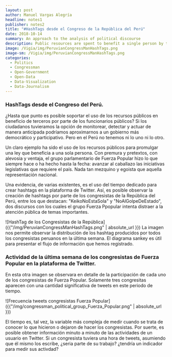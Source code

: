 ```yaml
---
layout: post
author: Manuel Vargas Alegría
headline: notes1
publisher: notes2
title: "#HashTags desde el Congreso de la República del Perú"
date: 2018-10-14
summary: An approach to the analysis of political discourse
description: Public resources are spent to benefit a single person by the members of the political group Fuerza Popular.
image: /Vigia/img/PeruvianCongressManHashTags.png
image-sm: /Vigia/img/PeruvianCongressManHashTags.png
categories:
  - Politics  
  - Congressman
  - Open-Government
  - Open-Data
  - Data-Visualization
  - Data-Journalism
---
```

### HashTags desde el Congreso del Perú. 
¿Hasta que punto es posible soportar el uso de los recursos públicos en beneficio de terceros por parte de los funcionarios públicos? Si los ciudadanos tuvieramos la opción de monitorear, detectar y actuar de manera anticipada podríamos aproximarnos a un gobierno más democrático y participativo. Pero en el Perú no tenemos ni lo uno ni lo otro. 

Un claro ejemplo ha sido el uso de los recursos públicos para promulgar una ley que beneficia a una sola persona. Con premura y pretextos, con alevosia y ventaja, el grupo parlamentario de Fuerza Popular hizo lo que siempre hace o ha hecho hasta la fecha: avanzar al caballazo las iniciativas legislativas que requiere el país. Nada tan mezquino y egoista que aquella representación nacional. 

Una evidencia, de varias existentes, es el uso del tiempo dedicado para crear hashtags en la plataforma de Twitter. Así, es posible observar la creación de hashtags por parte de los congresistas de la República del Perú, entre los que destacan: "KeikoNoEstaSola" y  "NoAlGolpeDeEstado", dos discursos con los cuales el grupo Fuerza Ppopular intenta distraer a la atención pública de temas importantes.

![HashTag de los Congresistas de la República]({{"/img/PeruvianCongressManHashTags.png" | absolute_url }})
La imagen nos permite observar la distribución de los hashtag producidos por todos los congresistas peruanos en la última semana. El diagrama sankey es útil para presentar el flujo de información que hemos registrado. 

### Actividad de la última semana de los congresistas de Fuerza Popular en la plataforma de Twitter.  
En esta otra imagen se observara en detalle de la participación de cada uno de los congresistas de Fuerza Popular. Solamente tres congresitas aparecen con una cantidad significativa de tweets en este periodo de tiempo.

![Frecuencia tweets congresistas Fuerza Popular]({{"/img/congressman_political_group_Fuerza_Popular.png" | absolute_url }})

El tiempo es, tal vez, la variable más compleja de medir cuando se trata de conocer lo que hicieron o dejaron de hacer los congresistas. Por suerte, es posible obtener información minuto a minuto de las actividades de un usuario en Twitter. Si un congresista tuviera una hora de tweets, asumiendo que él mismo los escribe, ¿seria parte de su trabajo? ¿tendría un indicador para medir sus activdad? 
